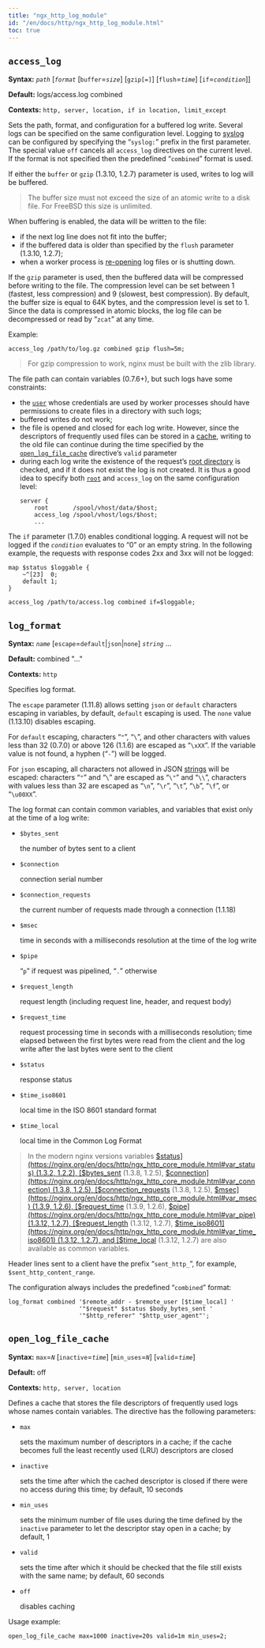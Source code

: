 ```yaml
---
title: "ngx_http_log_module"
id: "/en/docs/http/ngx_http_log_module.html"
toc: true
---
```


## `access_log`

**Syntax:** *`path`* [*`format`* [`buffer`=*`size`*] [`gzip[=]`] [`flush`=*`time`*] [`if`=*`condition`*]]

**Default:** logs/access.log combined

**Contexts:** `http, server, location, if in location, limit_except`

Sets the path, format, and configuration for a buffered log write.
Several logs can be specified on the same configuration level.
Logging to [syslog](https://nginx.org/en/docs/syslog.html)
can be configured by specifying
the “`syslog:`” prefix in the first parameter.
The special value `off` cancels all
`access_log` directives on the current level.
If the format is not specified then the predefined
“`combined`” format is used.

If either the `buffer` or `gzip`
(1.3.10, 1.2.7)
parameter is used, writes to log will be buffered.
> The buffer size must not exceed the size of an atomic write to a disk file.
> For FreeBSD this size is unlimited.

When buffering is enabled, the data will be written to the file:
- if the next log line does not fit into the buffer;
- if the buffered data is older than specified by the `flush`
    parameter (1.3.10, 1.2.7);
- when a worker process is [re-opening](https://nginx.org/en/docs/control.html) log
    files or is shutting down.

If the `gzip` parameter is used, then the buffered data will
be compressed before writing to the file.
The compression level can be set between 1 (fastest, less compression)
and 9 (slowest, best compression).
By default, the buffer size is equal to 64K bytes, and the compression level
is set to 1.
Since the data is compressed in atomic blocks, the log file can be decompressed
or read by “`zcat`” at any time.

Example:
```
access_log /path/to/log.gz combined gzip flush=5m;
```

> For gzip compression to work, nginx must be built with the zlib library.

The file path can contain variables (0.7.6+),
but such logs have some constraints:
- the [`user`](https://nginx.org/en/docs/ngx_core_module.html#user)
    whose credentials are used by worker processes should
    have permissions to create files in a directory with
    such logs;
- buffered writes do not work;
- the file is opened and closed for each log write.
    However, since the descriptors of frequently used files can be stored
    in a [cache](https://nginx.org/en/docs/http/ngx_http_log_module.html#open_log_file_cache), writing to the old file
    can continue during the time specified by the [`open_log_file_cache`](https://nginx.org/en/docs/http/ngx_http_log_module.html#open_log_file_cache)
    directive’s `valid` parameter
- during each log write the existence of the request’s
    [root directory](https://nginx.org/en/docs/http/ngx_http_core_module.html#root)
    is checked, and if it does not exist the log is not
    created.
    It is thus a good idea to specify both
    [`root`](https://nginx.org/en/docs/http/ngx_http_core_module.html#root)
    and `access_log` on the same configuration level:
    ```
    server {
        root       /spool/vhost/data/$host;
        access_log /spool/vhost/logs/$host;
        ...
    ```

The `if` parameter (1.7.0) enables conditional logging.
A request will not be logged if the *`condition`* evaluates to “0”
or an empty string.
In the following example, the requests with response codes 2xx and 3xx
will not be logged:
```
map $status $loggable {
    ~^[23]  0;
    default 1;
}

access_log /path/to/access.log combined if=$loggable;
```

## `log_format`

**Syntax:** *`name`* [`escape`=`default`|`json`|`none`] *`string`* ...

**Default:** combined "..."

**Contexts:** `http`

Specifies log format.

The `escape` parameter (1.11.8) allows setting
`json` or `default` characters escaping
in variables, by default, `default` escaping is used.
The `none` value (1.13.10) disables escaping.

For `default` escaping,
characters “`"`”, “`\`”,
and other characters with values less than 32 (0.7.0) or above 126 (1.1.6)
are escaped as “`\xXX`”.
If the variable value is not found,
a hyphen (“`-`”) will be logged.

For `json` escaping,
all characters not allowed
in JSON [strings](https://datatracker.ietf.org/doc/html/rfc8259#section-7)
will be escaped:
characters “`"`” and
“`\`” are escaped as
“`\"`” and “`\\`”,
characters with values less than 32 are escaped as
“`\n`”,
“`\r`”,
“`\t`”,
“`\b`”,
“`\f`”, or
“`\u00XX`”.

The log format can contain common variables, and variables that
exist only at the time of a log write:
- `$bytes_sent`

    the number of bytes sent to a client
- `$connection`

    connection serial number
- `$connection_requests`

    the current number of requests made through a connection (1.1.18)
- `$msec`

    time in seconds with a milliseconds resolution at the time of the log write
- `$pipe`

    “`p`” if request was pipelined, “`.`”
    otherwise
- `$request_length`

    request length (including request line, header, and request body)
- `$request_time`

    request processing time in seconds with a milliseconds resolution;
    time elapsed between the first bytes were read from the client and
    the log write after the last bytes were sent to the client
- `$status`

    response status
- `$time_iso8601`

    local time in the ISO 8601 standard format
- `$time_local`

    local time in the Common Log Format


> In the modern nginx versions variables
> [$status](https://nginx.org/en/docs/http/ngx_http_core_module.html#var_status)
> (1.3.2, 1.2.2),
> [$bytes_sent](https://nginx.org/en/docs/http/ngx_http_core_module.html#var_bytes_sent)
> (1.3.8, 1.2.5),
> [$connection](https://nginx.org/en/docs/http/ngx_http_core_module.html#var_connection)
> (1.3.8, 1.2.5),
> [$connection_requests](https://nginx.org/en/docs/http/ngx_http_core_module.html#var_connection_requests)
> (1.3.8, 1.2.5),
> [$msec](https://nginx.org/en/docs/http/ngx_http_core_module.html#var_msec)
> (1.3.9, 1.2.6),
> [$request_time](https://nginx.org/en/docs/http/ngx_http_core_module.html#var_request_time)
> (1.3.9, 1.2.6),
> [$pipe](https://nginx.org/en/docs/http/ngx_http_core_module.html#var_pipe)
> (1.3.12, 1.2.7),
> [$request_length](https://nginx.org/en/docs/http/ngx_http_core_module.html#var_request_length)
> (1.3.12, 1.2.7),
> [$time_iso8601](https://nginx.org/en/docs/http/ngx_http_core_module.html#var_time_iso8601)
> (1.3.12, 1.2.7),
> and
> [$time_local](https://nginx.org/en/docs/http/ngx_http_core_module.html#var_time_local)
> (1.3.12, 1.2.7)
> are also available as common variables.

Header lines sent to a client have the prefix
“`sent_http_`”, for example,
`$sent_http_content_range`.

The configuration always includes the predefined
“`combined`” format:
```
log_format combined '$remote_addr - $remote_user [$time_local] '
                    '"$request" $status $body_bytes_sent '
                    '"$http_referer" "$http_user_agent"';
```

## `open_log_file_cache`

**Syntax:** `max`=*`N`* [`inactive`=*`time`*] [`min_uses`=*`N`*] [`valid`=*`time`*]

**Default:** off

**Contexts:** `http, server, location`

Defines a cache that stores the file descriptors of frequently used logs
whose names contain variables.
The directive has the following parameters:
- `max`

    sets the maximum number of descriptors in a cache;
    if the cache becomes full the least recently used (LRU)
    descriptors are closed
- `inactive`

    sets the time after which the cached descriptor is closed
    if there were no access during this time;
    by default, 10 seconds
- `min_uses`

    sets the minimum number of file uses during the time
    defined by the `inactive` parameter
    to let the descriptor stay open in a cache;
    by default, 1
- `valid`

    sets the time after which it should be checked that the file
    still exists with the same name; by default, 60 seconds
- `off`

    disables caching

Usage example:
```
open_log_file_cache max=1000 inactive=20s valid=1m min_uses=2;
```

